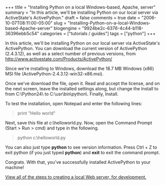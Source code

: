 +++
title = "Installing Python on a local  Windows-based, Apache, server"
summary = "In this article, we'll be installing Python on our local server via ActiveState's ActivePython."
draft = false
comments = true
date = "2006-10-07T08:11:00-05:00"
slug = "Installing-Python-on-a-local-Windows-based-Apache-server"
blogengine = "9924be2c-6376-4c44-b118-36396ebb5c54"
categories = ["tutorials / guides"]
tags = ["python"]
+++

<p>
In this article, we&#39;ll be installing Python on our local server via ActiveState&#39;s ActivePython. You can download the current version of ActivePython (2.4.3.12), as well as a select number of previous versions, from <a href="http://www.activestate.com/Products/ActivePython/">http://www.activestate.com/Products/ActivePython/</a>
</p>
<!--more-->
<p>
Since we&#39;re installing to Windows, download the 18.7 MB Windows (x86) MSI file (ActivePython-2.4.3.12-win32-x86.msi).
</p>
<p>
Once we&#39;ve download the file, open it. Read and accept the license, and on the next screen, leave the installed settings along, but change the Install to from C:\Python24\ to C:\usr\bin\python\. Finally, Install.<!--adsense-->
</p>
<p>
To test the installation, open Notepad and enter the following lines:
</p>
<blockquote>
	<p>
	print &quot;Hello world&quot;
	</p>
</blockquote>
<p>
Next, save this file at c:\helloworld.py. Now, open the Command Prompt (Start &gt; Run &gt; cmd) and type in the following.
</p>
<blockquote>
	<p>
	python c:\helloworld.py
	</p>
</blockquote>
<p>
You can also just type <strong>python</strong> to see version information. Press Ctrl + Z to exit python (if you just typed <strong>python</strong>) and <strong>exit</strong> to exit the command prompt.
</p>
<p>
Congrats. With that, you&#39;ve successfully installed ActivePython to your machine!
</p>
<p>
<a href="http://strivinglife.net/wordpress/a-local-apache-web-server-on-a-windows-xp-computer/">View all of the steps to creating a local Web server, for development.</a>
</p>

